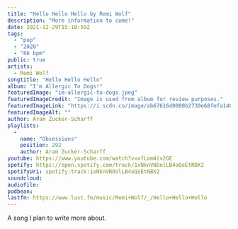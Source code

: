 ```yaml
---
title: "Hello Hello Hello by Remi Wolf"
description: "More information to come!"
date: 2021-12-29T15:18:59Z
tags:
  - "pop"
  - "2020"
  - "86 bpm"
public: true
artists:
  - Remi Wolf
songtitle: "Hello Hello Hello"
album: "I'm Allergic To Dogs!"
featuredImage: "im-allergic-to-dogs.jpeg"
featuredImageCredit: "Image is used from album for review purposes."
featuredImageLink: "https://i.scdn.co/image/ab67616d0000b2730e68fefa1408603f54a4d664"
featuredImageAlt: ""
author: Aram Zucker-Scharff
playlists:
  -
    name: "Obsessions"
    position: 292
    author: Aram Zucker-Scharff
youtube: https://www.youtube.com/watch?v=xfLom4iv2GE
spotify: https://open.spotify.com/track/1xNknVNOolLB4oQeEtNBX2
spotifyUri: spotify:track:1xNknVNOolLB4oQeEtNBX2
soundcloud:
audiofile:
podbean:
lastfm: https://www.last.fm/music/Remi+Wolf/_/Hello+Hello+Hello
---
```


A song I plan to write more about.
		